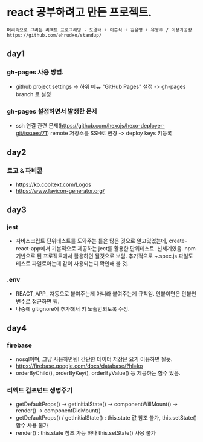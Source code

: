 # react 공부하려고 만든 프로젝트.
```
머리속으로 그리는 리액트 프로그래밍 - 도경태 + 이홍식 + 김윤영 + 유봉주 / 이상과공상
https://github.com/ehrudxo/standup/

```

## day1
### gh-pages 사용 방법.
* github project settings -> 하위 메뉴 "GitHub Pages" 설정 -> gh-pages branch 로 설정

### gh-pages 설정하면서 발생한 문제
 * ssh 연결 관련 문제(https://github.com/hexojs/hexo-deployer-git/issues/71)
 remote 저장소를 SSH로 변경 -> deploy keys 키등록



## day2
### 로고 & 파비콘
 * https://ko.cooltext.com/Logos
 * https://www.favicon-generator.org/


## day3
### jest
 * 자바스크립트 단위테스트를 도와주는 틀은 많은 것으로 알고있었는데, create-react-app에서 기본적으로 제공하는 ject를 활용한 단위테스트. 신세계였음. npm 기반으로 된 프로젝트에서 활용하면 될것으로 보임. 추가적으로 ~.spec.js 파일도 테스트 파일로아는데 같이 사용되는지 확인해 볼 것.

 ### .env
  * REACT_APP_ 자동으로 붙여주는게 아니라 붙여주는게 규칙임. 안붙이면은 안붙인 변수로 접근하면 됨.
  * 나중에 gitignore에 추가해서 키 노출안되도록 수정. 


## day4
### firebase 
 * nosql이며, 그냥 사용하면됨! 간단한 데이터 저장은 요기 이용하면 될듯.
 * https://firebase.google.com/docs/database/?hl=ko
 * orderByChild(), orderByKey(), orderByValue() 등 제공하는 함수 있음.

### 리엑트 컴포넌트 생명주기
 * getDefaultProps() -> getInitialState() -> componentWillMount() -> render() -> componentDidMount()
 * getDefaultProps() / getInitialState() : this.state 값 참조 불가, this.setState() 함수 사용 불가
 * render() : this.state 참조 가능 하나 this.setState() 사용 불가

